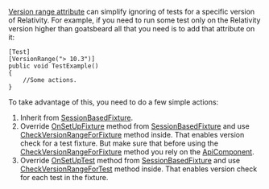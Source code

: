 ﻿[Version range attribute](https://probable-happiness-2926a3e8.pages.github.io/api/Relativity.Testing.Framework.Versioning.VersionRangeAttribute.html) can simplify ignoring of tests for a specific version of Relativity. For example, if you need to run some test only on the Relativity version higher than goatsbeard all that you need is to add that attribute on it:

```
[Test]
[VersionRange("> 10.3")]
public void TestExample()
{
    //Some actions.
}
```

To take advantage of this, you need to do a few simple actions:

1. Inherit from [SessionBasedFixture](/api/Relativity.Testing.Framework.Api.Arrangement.SessionBasedFixture.html).
2. Override [OnSetUpFixture](/api/Relativity.Testing.Framework.Api.Arrangement.SessionBasedFixture.html#Relativity_Testing_Framework_Api_Arrangement_SessionBasedFixture_OnSetUpFixture) method from [SessionBasedFixture](/api/Relativity.Testing.Framework.Api.Arrangement.SessionBasedFixture.html) and use [CheckVersionRangeForFixture](/api/Relativity.Testing.Framework.Api.Arrangement.SessionBasedFixture.html#Relativity_Testing_Framework_Api_Arrangement_SessionBasedFixture_CheckVersionRangeForFixture) method inside. That enables version check for a test fixture. But make sure that before using the [CheckVersionRangeForFixture](/api/Relativity.Testing.Framework.Api.Arrangement.SessionBasedFixture.html#Relativity_Testing_Framework_Api_Arrangement_SessionBasedFixture_CheckVersionRangeForFixture) method you rely on the [ApiComponent](/api/Relativity.Testing.Framework.Api.ApiComponent.html).
3. Override [OnSetUpTest](/api/Relativity.Testing.Framework.Api.Arrangement.SessionBasedFixture.html#Relativity_Testing_Framework_Api_Arrangement_SessionBasedFixture_OnSetUpTest) method from [SessionBasedFixture](/api/Relativity.Testing.Framework.Api.Arrangement.SessionBasedFixture.html) and use [CheckVersionRangeForTest](/api/Relativity.Testing.Framework.Api.Arrangement.SessionBasedFixture.html#Relativity_Testing_Framework_Api_Arrangement_SessionBasedFixture_CheckVersionRangeForTest) method inside. That enables version check for each test in the fixture.
